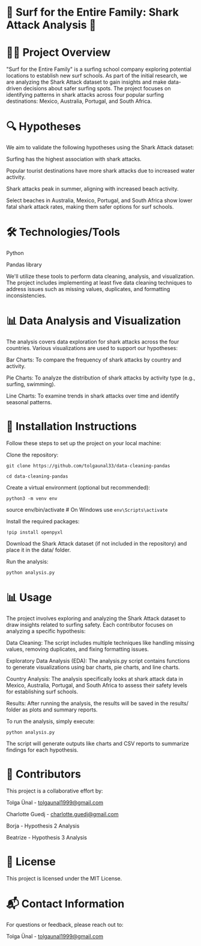 # 🌊 Surf for the Entire Family: Shark Attack Analysis 🦈

# 🏄‍♂️ Project Overview
"Surf for the Entire Family" is a surfing school company exploring potential locations to establish new surf schools. As part of the initial research, we are analyzing the Shark Attack dataset to gain insights and make data-driven decisions about safer surfing spots. The project focuses on identifying patterns in shark attacks across four popular surfing destinations: Mexico, Australia, Portugal, and South Africa.

# 🔍 Hypotheses
We aim to validate the following hypotheses using the Shark Attack dataset:

Surfing has the highest association with shark attacks.

Popular tourist destinations have more shark attacks due to increased water activity.

Shark attacks peak in summer, aligning with increased beach activity.

Select beaches in Australia, Mexico, Portugal, and South Africa show lower fatal shark attack rates, making them safer options for surf schools.

# 🛠️ Technologies/Tools

Python

Pandas library

We'll utilize these tools to perform data cleaning, analysis, and visualization. The project includes implementing at least five data cleaning techniques to address issues such as missing values, duplicates, and formatting inconsistencies.

# 📊 Data Analysis and Visualization

The analysis covers data exploration for shark attacks across the four countries. Various visualizations are used to support our hypotheses:

Bar Charts: To compare the frequency of shark attacks by country and activity.

Pie Charts: To analyze the distribution of shark attacks by activity type (e.g., surfing, swimming).

Line Charts: To examine trends in shark attacks over time and identify seasonal patterns.

# 🚀 Installation Instructions

Follow these steps to set up the project on your local machine:

Clone the repository:

`git clone https://github.com/tolgaunal33/data-cleaning-pandas`

`cd data-cleaning-pandas`

Create a virtual environment (optional but recommended):

`python3 -m venv env`

source env/bin/activate  # On Windows use `env\Scripts\activate`

Install the required packages:

`!pip install openpyxl`

Download the Shark Attack dataset (if not included in the repository) and place it in the data/ folder.

Run the analysis:

`python analysis.py`

# 📊 Usage

The project involves exploring and analyzing the Shark Attack dataset to draw insights related to surfing safety. Each contributor focuses on analyzing a specific hypothesis:

Data Cleaning: The script includes multiple techniques like handling missing values, removing duplicates, and fixing formatting issues.

Exploratory Data Analysis (EDA): The analysis.py script contains functions to generate visualizations using bar charts, pie charts, and line charts.

Country Analysis: The analysis specifically looks at shark attack data in Mexico, Australia, Portugal, and South Africa to assess their safety levels for establishing surf schools.

Results: After running the analysis, the results will be saved in the results/ folder as plots and summary reports.

To run the analysis, simply execute:

`python analysis.py`

The script will generate outputs like charts and CSV reports to summarize findings for each hypothesis.

# 🤝 Contributors

This project is a collaborative effort by:

Tolga Ünal - tolgaunal1999@gmail.com

Charlotte Guedj - charlotte.guedj@gmail.com

Borja  - Hypothesis 2 Analysis

Beatrize  - Hypothesis 3 Analysis

# 📜 License

This project is licensed under the MIT License.

# 📬 Contact Information

For questions or feedback, please reach out to:

Tolga Ünal - tolgaunal1999@gmail.com

